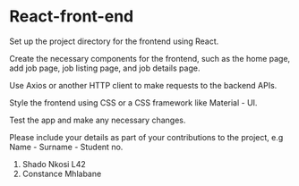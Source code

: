# React-front-end
Set up the project directory for the frontend using React.

Create the necessary components for the frontend, such as the home page, add job page, job listing page, and job details page.

Use Axios or another HTTP client to make requests to the backend APIs.

Style the frontend using CSS or a CSS framework like Material - UI.

Test the app and make any necessary changes.

Please include your details as part of your contributions to the project,
e.g Name -  Surname - Student no.
1. Shado Nkosi L42
2. Constance Mhlabane
